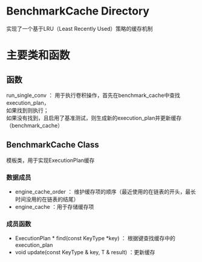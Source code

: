 # BenchmarkCache Directory
实现了一个基于LRU（Least Recently Used）策略的缓存机制  

# 主要类和函数   

## 函数
run_single_conv ： 用于执行卷积操作，首先在benchmark_cache中查找execution_plan，  
如果找到则执行；  
如果没有找到，且启用了基准测试，则生成新的execution_plan并更新缓存（benchmark_cache）  

## BenchmarkCache Class  
模板类，用于实现ExecutionPlan缓存   

### 数据成员  
- engine_cache_order ： 维护缓存项的顺序（最近使用的在链表的开头，最长时间没用的在链表的结尾）  
- engine_cache ：用于存储缓存项   

### 成员函数
- ExecutionPlan * find(const KeyType *key) ： 根据键查找缓存中的execution_plan  
- void update(const KeyType & key, T & result) ：更新缓存